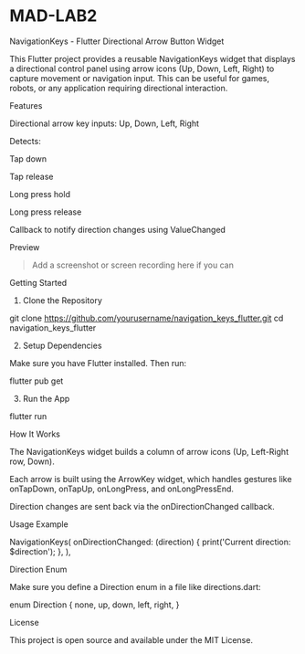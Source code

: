 # MAD-LAB2
NavigationKeys - Flutter Directional Arrow Button Widget

This Flutter project provides a reusable NavigationKeys widget that displays a directional control panel using arrow icons (Up, Down, Left, Right) to capture movement or navigation input. This can be useful for games, robots, or any application requiring directional interaction.

Features

Directional arrow key inputs: Up, Down, Left, Right

Detects:

Tap down

Tap release

Long press hold

Long press release


Callback to notify direction changes using ValueChanged<Direction>


Preview

> Add a screenshot or screen recording here if you can



Getting Started

1. Clone the Repository

git clone https://github.com/yourusername/navigation_keys_flutter.git
cd navigation_keys_flutter

2. Setup Dependencies

Make sure you have Flutter installed. Then run:

flutter pub get

3. Run the App

flutter run

How It Works

The NavigationKeys widget builds a column of arrow icons (Up, Left-Right row, Down).

Each arrow is built using the ArrowKey widget, which handles gestures like onTapDown, onTapUp, onLongPress, and onLongPressEnd.

Direction changes are sent back via the onDirectionChanged callback.


Usage Example

NavigationKeys(
  onDirectionChanged: (direction) {
    print('Current direction: $direction');
  },
),

Direction Enum

Make sure you define a Direction enum in a file like directions.dart:

enum Direction {
  none,
  up,
  down,
  left,
  right,
}

License

This project is open source and available under the MIT License.

